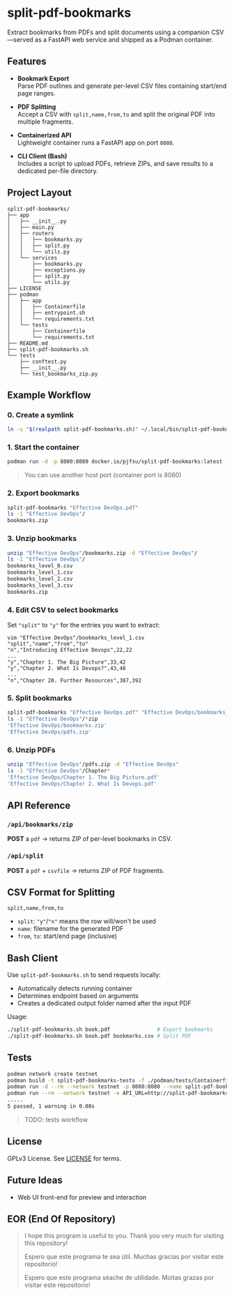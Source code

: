 # split-pdf-bookmarks

Extract bookmarks from PDFs and split documents using a companion CSV—served as a FastAPI web service and shipped as a Podman container.

## Features

- **Bookmark Export**  
  Parse PDF outlines and generate per-level CSV files containing start/end page ranges.

- **PDF Splitting**  
  Accept a CSV with `split,name,from,to` and split the original PDF into multiple fragments.

- **Containerized API**  
  Lightweight container runs a FastAPI app on port `8080`.

- **CLI Client (Bash)**  
  Includes a script to upload PDFs, retrieve ZIPs, and save results to a dedicated per-file directory.

## Project Layout

```
split-pdf-bookmarks/
├── app
│   ├── __init__.py
│   ├── main.py
│   ├── routers
│   │   ├── bookmarks.py
│   │   ├── split.py
│   │   └── utils.py
│   └── services
│       ├── bookmarks.py
│       ├── exceptions.py
│       ├── split.py
│       └── utils.py
├── LICENSE
├── podman
│   ├── app
│   │   ├── Containerfile
│   │   ├── entrypoint.sh
│   │   └── requirements.txt
│   └── tests
│       ├── Containerfile
│       └── requirements.txt
├── README.md
├── split-pdf-bookmarks.sh
└── tests
    ├── conftest.py
    ├── __init__.py
    └── test_bookmarks_zip.py
```

## Example Workflow

### 0. Create a symlink

```bash
ln -s "$(realpath split-pdf-bookmarks.sh)" ~/.local/bin/split-pdf-bookmarks
```

### 1. Start the container

```bash
podman run -d -p 8080:8080 docker.io/pjfsu/split-pdf-bookmarks:latest
```

> You can use another host port (container port is 8080)

### 2. Export bookmarks

```bash
split-pdf-bookmarks "Effective DevOps.pdf"
ls -1 "Effective DevOps"/
bookmarks.zip
```

### 3. Unzip bookmarks

```bash
unzip "Effective DevOps"/bookmarks.zip -d "Effective DevOps"/
ls -1 "Effective DevOps"/
bookmarks_level_0.csv
bookmarks_level_1.csv
bookmarks_level_2.csv
bookmarks_level_3.csv
bookmarks.zip
```

### 4. Edit CSV to select bookmarks

Set `"split"` to `"y"` for the entries you want to extract:

```csv
vim "Effective DevOps"/bookmarks_level_1.csv
"split","name","from","to"
"n","Introducing Effective Devops",22,22
...
"y","Chapter 1. The Big Picture",33,42
"y","Chapter 2. What Is Devops?",43,48
...
"n","Chapter 20. Further Resources",387,392
```

### 5. Split bookmarks

```bash
split-pdf-bookmarks "Effective DevOps.pdf" "Effective DevOps/bookmarks_level_1.csv"
ls -1 "Effective DevOps"/*zip
'Effective DevOps/bookmarks.zip'
'Effective DevOps/pdfs.zip'
```

### 6. Unzip PDFs

```bash
unzip "Effective DevOps"/pdfs.zip -d "Effective DevOps"
ls -1 "Effective DevOps"/Chapter*
'Effective DevOps/Chapter 1. The Big Picture.pdf'
'Effective DevOps/Chapter 2. What Is Devops.pdf'
```

## API Reference

### `/api/bookmarks/zip`  
**POST** a `pdf` → returns ZIP of per-level bookmarks in CSV.

### `/api/split`  
**POST** a `pdf` + `csvfile` → returns ZIP of PDF fragments.

## CSV Format for Splitting

```csv
split,name,from,to
```

- `split`: `"y"`/`"n"` means the row will/won't be used
- `name`: filename for the generated PDF
- `from`, `to`: start/end page (inclusive)

## Bash Client

Use `split-pdf-bookmarks.sh` to send requests locally:

- Automatically detects running container
- Determines endpoint based on arguments
- Creates a dedicated output folder named after the input PDF

Usage:
```bash
./split-pdf-bookmarks.sh book.pdf               # Export bookmarks
./split-pdf-bookmarks.sh book.pdf bookmarks.csv # Split PDF
```

## Tests

```bash
podman network create testnet
podman build -t split-pdf-bookmarks-tests -f ./podman/tests/Containerfile .
podman run -d --rm --network testnet -p 8080:8080 --name split-pdf-bookmarks docker.io/pjfsu/split-pdf-bookmarks:latest
podman run --rm --network testnet -e API_URL=http://split-pdf-bookmarks:8080 split-pdf-bookmarks-tests:latest
.....                                                                    [100%]
5 passed, 1 warning in 0.08s
```
> TODO: tests workflow

## License

GPLv3 License. See [LICENSE](./LICENSE) for terms.

## Future Ideas

- Web UI front-end for preview and interaction

## EOR (End Of Repository)

> I hope this program is useful to you. Thank you very much for visiting this repository!
>
> Espero que este programa te sea útil. Muchas gracias por visitar este repositorio!
>
> Espero que este programa séache de utilidade. Moitas grazas por visitar este repositorio!
